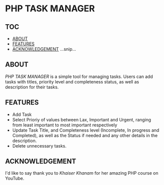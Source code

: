 # PHP TASK MANAGER

## TOC

- [ABOUT](#about)
- [FEATURES](#features)
- [ACKNOWLEDGEMENT](#acknowledgement)
  ...snip...

## ABOUT

_PHP TASK MANAGER_ is a simple tool for managing tasks. Users can add tasks with titles, priority level and completeness status, as well as description for their tasks.

## FEATURES

- Add Task
- Select Prioriy of values between Lax, Important and Urgent, ranging from least important to most important respectively
- Update Task Title, and Completeness level (Incomplete, In progress and Completed), as well as the Status if needed and any other details in the description.
- Delete unnecessary tasks.

## ACKNOWLEDGEMENT

I'd like to say thank you to _Khaiser Khanam_ for her amazing PHP course on YouTube.
